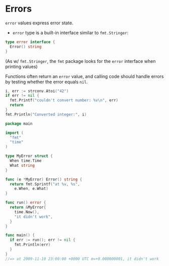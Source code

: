 # Errors

`error` values express error state.
- `error` type is a built-in interface similar to `fmt.Stringer`:

```go
type error interface {
  Error() string
}
```

(As w/ `fmt.Stringer`, the `fmt` package looks for the `error` interface when printing values)

Functions often return an `error` value, and calling code should handle errors by testing whether the error equals `nil`.

```go
i, err := strconv.Atoi("42")
if err != nil {
  fmt.Printf("couldn't convert number: %v\n", err)
  return
}
fmt.Println("Converted integer:", i)
```

```go
package main

import (
  "fmt"
  "time"
)

type MyError struct {
  When time.Time
  What string
}

func (e *MyError) Error() string {
  return fmt.Sprintf("at %v, %s",
    e.When, e.What)
}

func run() error {
  return &MyError{
    time.Now(),
    "it didn't work",
  }
}

func main() {
  if err := run(); err != nil {
    fmt.Println(err)
  }
}
//=> at 2009-11-10 23:00:00 +0000 UTC m=+0.000000001, it didn't work
```
